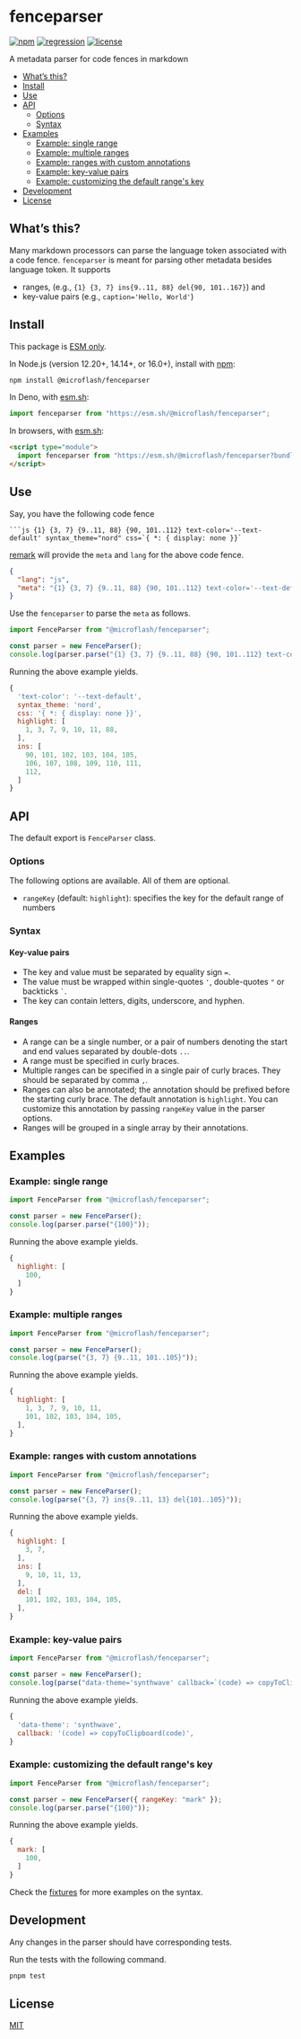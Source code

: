# fenceparser

[![npm](https://img.shields.io/npm/v/@microflash/fenceparser)](https://www.npmjs.com/package/@microflash/fenceparser)
[![regression](https://github.com/Microflash/fenceparser/actions/workflows/regression.yml/badge.svg)](https://github.com/Microflash/fenceparser/actions/workflows/regression.yml)
[![license](https://img.shields.io/npm/l/@microflash/fenceparser)](./LICENSE.md)

A metadata parser for code fences in markdown

- [What’s this?](#whats-this)
- [Install](#install)
- [Use](#use)
- [API](#api)
	- [Options](#options)
	- [Syntax](#syntax)
- [Examples](#examples)
	- [Example: single range](#example-single-range)
	- [Example: multiple ranges](#example-multiple-ranges)
	- [Example: ranges with custom annotations](#example-ranges-with-custom-annotations)
	- [Example: key-value pairs](#example-key-value-pairs)
	- [Example: customizing the default range's key](#example-customizing-the-default-ranges-key)
- [Development](#development)
- [License](#license)

## What’s this?

Many markdown processors can parse the language token associated with a code fence. `fenceparser` is meant for parsing other metadata besides language token. It supports 

- ranges, (e.g., `{1} {3, 7} ins{9..11, 88} del{90, 101..167}`) and 
- key-value pairs (e.g., `caption='Hello, World'`)

## Install

This package is [ESM only](https://gist.github.com/sindresorhus/a39789f98801d908bbc7ff3ecc99d99c).

In Node.js (version 12.20+, 14.14+, or 16.0+), install with [npm](https://docs.npmjs.com/cli/install):

```sh
npm install @microflash/fenceparser
```

In Deno, with [esm.sh](https://esm.sh/):

```js
import fenceparser from "https://esm.sh/@microflash/fenceparser";
```

In browsers, with [esm.sh](https://esm.sh/):

```html
<script type="module">
  import fenceparser from "https://esm.sh/@microflash/fenceparser?bundle";
</script>
```

## Use

Say, you have the following code fence

```
```js {1} {3, 7} {9..11, 88} {90, 101..112} text-color='--text-default' syntax_theme="nord" css=`{ *: { display: none }}`
```

[remark](https://github.com/remarkjs/remark) will provide the `meta` and `lang` for the above code fence.

```json
{
  "lang": "js",
  "meta": "{1} {3, 7} {9..11, 88} {90, 101..112} text-color='--text-default' syntax_theme=\"nord\" css=`{ *: { display: none }}`"
}
```

Use the `fenceparser` to parse the `meta` as follows.

```js
import FenceParser from "@microflash/fenceparser";

const parser = new FenceParser();
console.log(parser.parse("{1} {3, 7} {9..11, 88} {90, 101..112} text-color='--text-default' syntax_theme=\"nord\" css=`{ *: { display: none }}`"));
```

Running the above example yields.

```js
{
  'text-color': '--text-default',
  syntax_theme: 'nord',
  css: '{ *: { display: none }}',
  highlight: [
    1, 3, 7, 9, 10, 11, 88,  
  ],
  ins: [
    90, 101, 102, 103, 104, 105,
    106, 107, 108, 109, 110, 111, 
    112,
  ]
}
```

## API

The default export is `FenceParser` class.

### Options

The following options are available. All of them are optional.

- `rangeKey` (default: `highlight`): specifies the key for the default range of numbers

### Syntax

#### Key-value pairs

- The key and value must be separated by equality sign `=`.
- The value must be wrapped within single-quotes `'`, double-quotes `"` or backticks `` ` ``.
- The key can contain letters, digits, underscore, and hyphen.

#### Ranges

- A range can be a single number, or a pair of numbers denoting the start and end values separated by double-dots `..`.
- A range must be specified in curly braces.
- Multiple ranges can be specified in a single pair of curly braces. They should be separated by comma `,`.
- Ranges can also be annotated; the annotation should be prefixed before the starting curly brace. The default annotation is `highlight`. You can customize this annotation by passing `rangeKey` value in the parser options.
- Ranges will be grouped in a single array by their annotations.

## Examples

### Example: single range

```js
import FenceParser from "@microflash/fenceparser";

const parser = new FenceParser();
console.log(parser.parse("{100}"));
```

Running the above example yields.

```js
{
  highlight: [
    100,
  ]
}
```

### Example: multiple ranges

```js
import FenceParser from "@microflash/fenceparser";

const parser = new FenceParser();
console.log(parse("{3, 7} {9..11, 101..105}"));
```

Running the above example yields.

```js
{
  highlight: [
    1, 3, 7, 9, 10, 11,
    101, 102, 103, 104, 105,
  ],
}
```

### Example: ranges with custom annotations


```js
import FenceParser from "@microflash/fenceparser";

const parser = new FenceParser();
console.log(parse("{3, 7} ins{9..11, 13} del{101..105}"));
```

Running the above example yields.

```js
{
  highlight: [
    3, 7,
  ],
  ins: [
    9, 10, 11, 13,
  ],
  del: [
    101, 102, 103, 104, 105,
  ],
}
```

### Example: key-value pairs

```js
import FenceParser from "@microflash/fenceparser";

const parser = new FenceParser();
console.log(parse("data-theme='synthwave' callback=`(code) => copyToClipboard(code)`"));
```

Running the above example yields.

```js
{
  'data-theme': 'synthwave',
  callback: '(code) => copyToClipboard(code)',
}
```

### Example: customizing the default range's key

```js
import FenceParser from "@microflash/fenceparser";

const parser = new FenceParser({ rangeKey: "mark" });
console.log(parser.parse("{100}"));
```

Running the above example yields.

```js
{
  mark: [
    100,
  ]
}
```

Check the [fixtures](./test/fixtures.js) for more examples on the syntax.

## Development

Any changes in the parser should have corresponding tests.

Run the tests with the following command.

```sh
pnpm test
```

## License

[MIT](./LICENSE.md)
